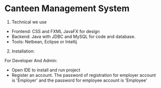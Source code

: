 # Canteen Management System

1. Technical we use
- Frontend: CSS and FXML JavaFX for design
- Backend: Java with JDBC and MySQL for code and database.
- Tools: Netbean, Eclipse or Intellij

2. Installation:

For Developer And Admin:
+ Open IDE to install and run project
+ Register an account. The password of registration for employer account is 'Employer' and the password for employee account is 'Employee'
